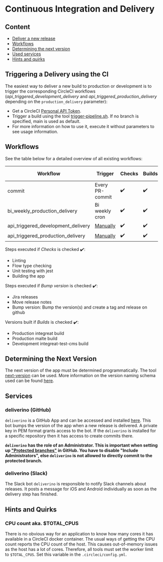 # Continuous Integration and Delivery
## Content
* [Deliver a new release](#triggering-a-delivery-using-the-ci)
* [Workflows](#workflows)
* [Determining the next version](#determining-the-next-version)
* [Used services](#services)
* [Hints and quirks](#hints-and-quirks)

## Triggering a Delivery using the CI

The easiest way to deliver a new build to production or development is to trigger the corresponding CircleCI workflows
(*api_triggered_development_delivery* and *api_triggered_production_delivery* depending on the `production_delivery` parameter):

* Get a CircleCI [Personal API Token](https://circleci.com/docs/2.0/managing-pi-tokens/).
* Trigger a build using the tool [trigger-pipeline.sh](../../.circleci/trigger-pipeline).
If no branch is specified, main is used as default.
* For more information on how to use it, execute it without parameters to see usage information.

## Workflows

See the table below for a detailed overview of all existing workflows:

|Workflow|Trigger|Checks|Builds|Bump version|Delivery|
|---|---|---|---|---|---|
|commit|Every PR-commit|:heavy_check_mark:|:heavy_check_mark:|:x:|Development (main only)|
|bi_weekly_production_delivery|Bi weekly cron|:heavy_check_mark:|:heavy_check_mark:|:heavy_check_mark:|Production|
|api_triggered_development_delivery|[Manually](#triggering-a-delivery-using-the-ci)|:heavy_check_mark:|:heavy_check_mark:|:x:|Development|
|api_triggered_production_delivery|[Manually](#triggering-a-delivery-using-the-ci)|:heavy_check_mark:|:heavy_check_mark:|:heavy_check_mark:|Production|

Steps executed if *Checks* is checked :heavy_check_mark::
* Linting
* Flow type checking
* Unit testing with jest
* Building the app

Steps executed if *Bump version* is checked :heavy_check_mark::
* Jira releases
* Move release notes
* Bump version: Bump the version(s) and create a tag and release on github

Versions built if *Builds* is checked :heavy_check_mark::
* Production integreat build
* Production malte build
* Development integreat-test-cms build

## Determining the Next Version

The next version of the app must be determined programmatically. The tool [next-version](../tools/next-version) can be used.
More information on the version naming schema used can be found [here](01-conventions.md#versioning).

## Services

### deliverino (GitHub)

`deliverino` is a GitHub App and can be accessed and installed [here](https://github.com/apps/deliverino). This bot bumps the version of the app when a new release is delivered.
A private key in PEM format grants access to the bot. If the `deliverino` is installed for a specific repository then it has access to create commits there.

**`deliverino` has the role of an Administrator. This is important when setting up ["Protected branches"](https://help.github.com/en/github/administering-a-repository/about-branch-restrictions) in GitHub. You have to disable "Include Administrators", else `deliverino` is not allowed to directly commit to the protected branch.**

### deliverino (Slack)

The Slack bot `deliverino` is responsible to notify Slack channels about releases. It posts a message for iOS and Android individually as soon as the delivery step has finished.

## Hints and Quirks

### CPU count aka. $TOTAL_CPUS

There is no obvious way for an application to know how many cores it has available in a CircleCI docker container. The usual ways of getting the CPU count reports the CPU count of the host. This causes out-of-memory issues as the host has a lot of cores.
Therefore, all tools must set the worker limit to `$TOTAL_CPUS`. Set this variable in the `.circleci/config.yml`.
